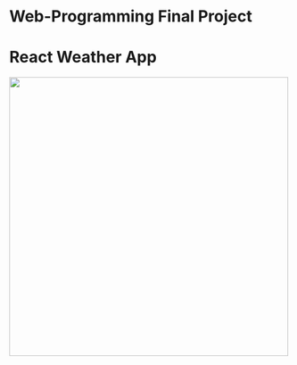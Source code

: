 # Web-Programming Final Project
# React Weather App
<img src="https://media.giphy.com/media/gMqQLsqME0UmGLrezy/giphy.gif" width="500" height="500">

